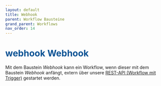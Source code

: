 ```yaml
---
layout: default
title: Webhook
parent: Workflow Bausteine
grand_parent: Workflows
nav_order: 14
---
```


# <span style="color:#0b5394"><span class="material-icons">webhook</span> **Webhook**</span>

Mit dem Baustein *Webhook* kann ein Workflow, wenn dieser mit dem Baustein *Webhook* anfängt, 
extern über unsere [REST-API (Workflow mit Trigger)](https://app.univelop.de/api/docs/) gestartet werden.